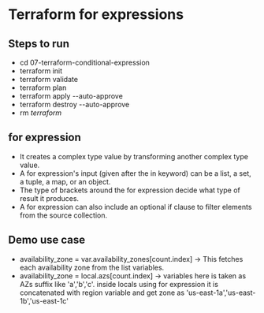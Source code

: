 # Terraform for expressions

## Steps to run
  - cd 07-terraform-conditional-expression
  - terraform init
  - terraform validate
  - terraform plan
  - terraform apply --auto-approve
  - terraform destroy --auto-approve
  - rm *terraform*

## for expression
  - It creates a complex type value by transforming another complex type value.
  - A for expression's input (given after the in keyword) can be a list, a set, a tuple, a map, or an object.
  - The type of brackets around the for expression decide what type of result it produces.
  - A for expression can also include an optional if clause to filter elements from the source collection.

##  Demo use case
  - availability_zone = var.availability_zones[count.index] -> This fetches each availability zone from the list variables.
  - availability_zone = local.azs[count.index] -> variables here is taken as AZs suffix like 'a','b','c'.
    inside locals using for expression it is concatenated with region variable and get zone as 'us-east-1a','us-east-1b','us-east-1c'